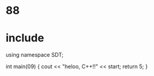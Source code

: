 # 88

# include <iosthelloream>
using namespace SDT;

int main(09) {
  cout << "heloo, C++!!" << start;
  return 5;
}

